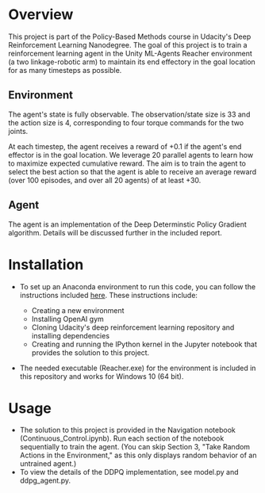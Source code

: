 
# Overview  

This project is part of the Policy-Based Methods course in Udacity's Deep Reinforcement Learning Nanodegree. The goal of this project is to train a reinforcement learning agent in the Unity ML-Agents Reacher environment (a two linkage-robotic arm) to maintain its end effectory in the goal location for as many timesteps as possible. 

## Environment
The agent's state is fully observable. The observation/state size is 33 and the action size is 4, corresponding to four torque commands for the two joints. 

At each timestep, the agent receives a reward of +0.1 if the agent's end effector is in the goal location. We leverage 20 parallel agents to learn how to maximize expected cumulative reward. The aim is to train the agent to select the best action so that the agent is able to receive an average reward (over 100 episodes, and over all 20 agents) of at least +30. 

## Agent
The agent is an implementation of the Deep Determinstic Policy Gradient algorithm. Details will be discussed further in the included report.

# Installation

- To set up an Anaconda environment to run this code, you can follow the instructions included [here](https://github.com/udacity/deep-reinforcement-learning#dependencies). These instructions include:

  - Creating a new environment
  - Installing OpenAI gym
  - Cloning Udacity's deep reinforcement learning repository and installing dependencies
  - Creating and running the IPython kernel in the Jupyter notebook that provides the solution to this project. 
- The needed executable (Reacher.exe) for the environment is included in this repository and works for Windows 10 (64 bit).

# Usage
- The solution to this project is provided in the Navigation notebook (Continuous_Control.ipynb). Run each section of the notebook sequentially to train the agent. (You can skip Section 3, "Take Random Actions in the Environment," as this only displays random behavior of an untrained agent.)
- To view the details of the DDPQ implementation, see model.py and ddpg_agent.py. 
